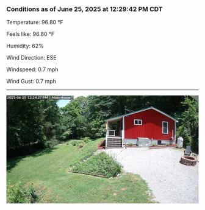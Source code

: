 ### Conditions as of June 25, 2025 at 12:29:42 PM CDT 

Temperature: 96.80 &deg;F

Feels like: 96.80 &deg;F

Humidity: 62%

Wind Direction: ESE

Windspeed: 0.7 mph

Wind Gust: 0.7 mph

---

<img src="./images/latest.jpeg"/>

